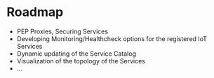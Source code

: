 # Roadmap

- PEP Proxies, Securing Services
- Developing Monitoring/Healthcheck options for the registered IoT Services
- Dynamic updating of the Service Catalog
- Visualization of the topology of the Services
- ...

